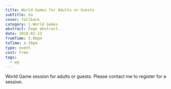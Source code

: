 ```yaml
---
title: World Games for Adults or Guests
subTitle: na
cover: fallback
category: 1.World Games
abstract: Page abstract.
date: 2018-02-23
fromTime: 3.00pm
toTime: 4.30pm
type: event
cost: Free
tags:
  - wg
---
```


World Game session for adults or guests. Please contact me to register for a session.

